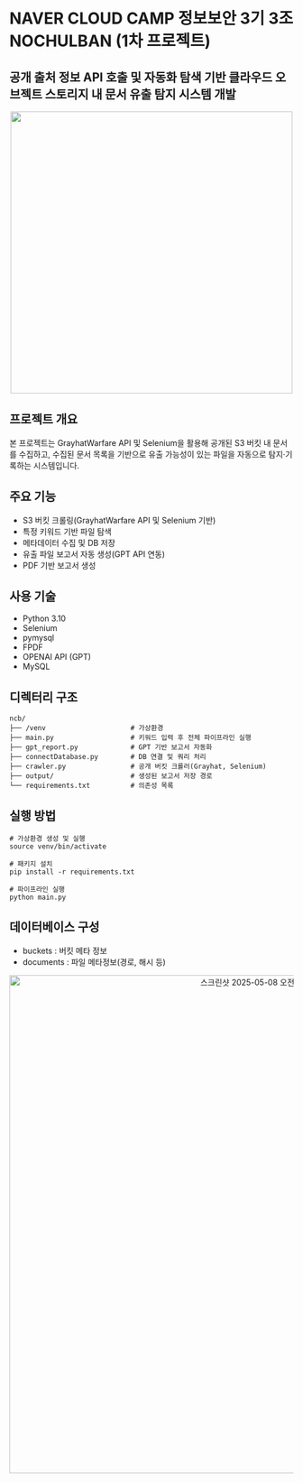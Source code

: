 # NAVER CLOUD CAMP 정보보안 3기 3조 NOCHULBAN (1차 프로젝트)
## 공개 출처 정보 API 호출 및 자동화 탐색 기반 클라우드 오브젝트 스토리지 내 문서 유출 탐지 시스템 개발
<div align="center">
  <img src="https://github.com/user-attachments/assets/a3819795-5724-472c-a233-5d41daca6ed9" width="500"/>
</div>

## 프로젝트 개요
본 프로젝트는 GrayhatWarfare API 및 Selenium을 활용해 공개된 S3 버킷 내 문서를 수집하고, 수집된 문서 목록을 기반으로 유출 가능성이 있는 파일을 자동으로 탐지·기록하는 시스템입니다.

## 주요 기능
- S3 버킷 크롤링(GrayhatWarfare API 및 Selenium 기반)
- 특정 키워드 기반 파일 탐색
- 메타데이터 수집 및 DB 저장
- 유출 파일 보고서 자동 생성(GPT API 연동)
- PDF 기반 보고서 생성

## 사용 기술
- Python 3.10
- Selenium
- pymysql
- FPDF
- OPENAI API (GPT)
- MySQL

## 디렉터리 구조
```
ncb/
├── /venv                     # 가상환경
├── main.py                   # 키워드 입력 후 전체 파이프라인 실행
├── gpt_report.py             # GPT 기반 보고서 자동화
├── connectDatabase.py        # DB 연결 및 쿼리 처리
├── crawler.py                # 공개 버킷 크롤러(Grayhat, Selenium)
├── output/                   # 생성된 보고서 저장 경로
└── requirements.txt          # 의존성 목록
```

## 실행 방법
```
# 가상환경 생성 및 실행
source venv/bin/activate

# 패키지 설치
pip install -r requirements.txt

# 파이프라인 실행
python main.py
```

## 데이터베이스 구성
- buckets : 버킷 메타 정보
- documents : 파일 메타정보(경로, 해시 등)
<div align="center">
  <img width="883" alt="스크린샷 2025-05-08 오전 11 23 19" src="https://github.com/user-attachments/assets/5fd3f93e-7c6c-454e-ba66-f9dcf8834eb6" />
</div>
